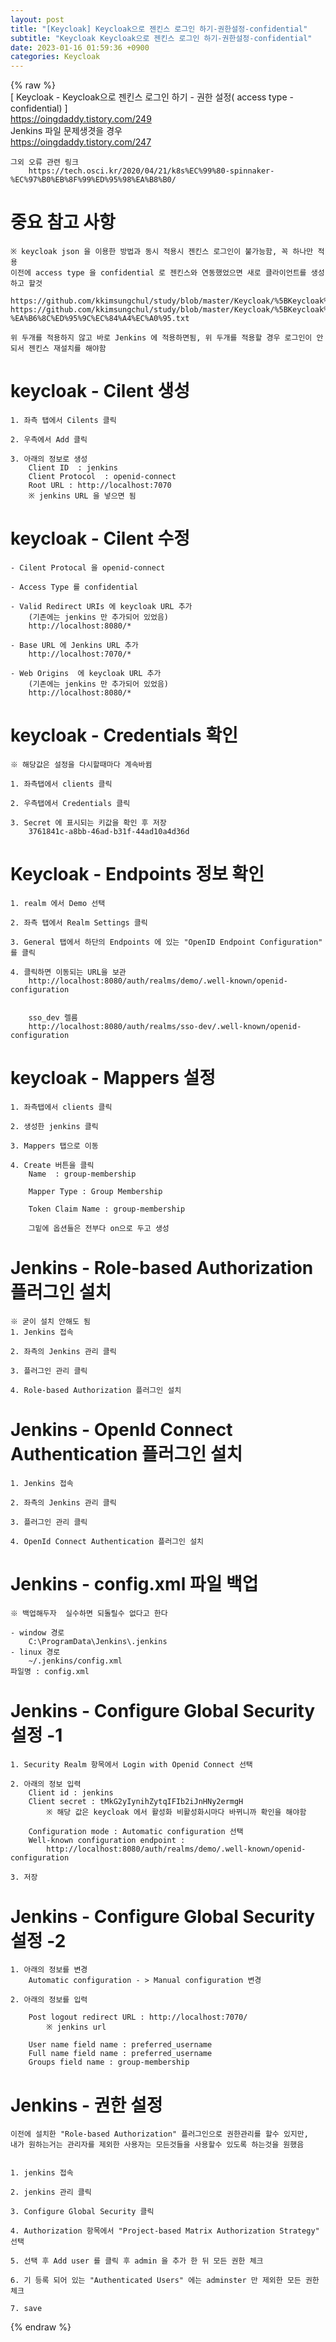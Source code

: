 ```yaml
---  
layout: post  
title: "[Keycloak] Keycloak으로 젠킨스 로그인 하기-권한설정-confidential"  
subtitle: "Keycloak Keycloak으로 젠킨스 로그인 하기-권한설정-confidential"  
date: 2023-01-16 01:59:36 +0900  
categories: Keycloak  
---  
```

{% raw %}  
[ Keycloak - Keycloak으로 젠킨스 로그인 하기 - 권한 설정( access type - confidential) ]  
	https://oingdaddy.tistory.com/249  
	Jenkins 파일 문제생겻을 경우  
		https://oingdaddy.tistory.com/247  
  
	그외 오류 관련 링크  
		https://tech.osci.kr/2020/04/21/k8s%EC%99%80-spinnaker-%EC%97%B0%EB%8F%99%ED%95%98%EA%B8%B0/  
  
  
  
# 중요 참고 사항  
	※ keycloak json 을 이용한 방법과 동시 적용시 젠킨스 로그인이 불가능함, 꼭 하나만 적용  
	이전에 access type 을 confidential 로 젠킨스와 연동했었으면 새로 클라이언트를 생성하고 할것  
  
	https://github.com/kkimsungchul/study/blob/master/Keycloak/%5BKeycloak%5D%20Keycloak%EC%9C%BC%EB%A1%9C%20%EC%A0%A0%ED%82%A8%EC%8A%A4%20%EB%A1%9C%EA%B7%B8%EC%9D%B8%20%ED%95%98%EA%B8%B0.txt  
	https://github.com/kkimsungchul/study/blob/master/Keycloak/%5BKeycloak%5D%20Keycloak%EC%9C%BC%EB%A1%9C%20%EC%A0%A0%ED%82%A8%EC%8A%A4%20%EB%A1%9C%EA%B7%B8%EC%9D%B8%20%ED%95%98%EA%B8%B0-%EA%B6%8C%ED%95%9C%EC%84%A4%EC%A0%95.txt  
  
	위 두개를 적용하지 않고 바로 Jenkins 에 적용하면됨, 위 두개를 적용할 경우 로그인이 안되서 젠킨스 재설치를 해야함  
  
  
  
# keycloak - Cilent 생성  
  
	1. 좌측 탭에서 Cilents 클릭  
  
	2. 우측에서 Add 클릭  
  
	3. 아래의 정보로 생성  
		Client ID  : jenkins  
		Client Protocol  : openid-connect  
		Root URL : http://localhost:7070  
		※ jenkins URL 을 넣으면 됨  
  
# keycloak - Cilent 수정  
	  
	- Cilent Protocal 을 openid-connect   
	  
	- Access Type 를 confidential   
  
	- Valid Redirect URIs 에 keycloak URL 추가  
		(기존에는 jenkins 만 추가되어 있었음)  
		http://localhost:8080/*  
  
	- Base URL 에 Jenkins URL 추가  
		http://localhost:7070/*  
  
	- Web Origins  에 keycloak URL 추가  
		(기존에는 jenkins 만 추가되어 있었음)  
		http://localhost:8080/*  
  
# keycloak - Credentials 확인  
	※ 해당값은 설정을 다시할때마다 계속바뀜  
	  
	1. 좌측탭에서 clients 클릭  
  
	2. 우측탭에서 Credentials 클릭  
	  
	3. Secret 에 표시되는 키값을 확인 후 저장  
		3761841c-a8bb-46ad-b31f-44ad10a4d36d  
	  
  
# Keycloak - Endpoints 정보 확인  
	  
	1. realm 에서 Demo 선택  
  
	2. 좌측 탭에서 Realm Settings 클릭  
  
	3. General 탭에서 하단의 Endpoints 에 있는 "OpenID Endpoint Configuration" 를 클릭  
  
	4. 클릭하면 이동되는 URL을 보관  
		http://localhost:8080/auth/realms/demo/.well-known/openid-configuration  
		  
		  
		sso_dev 렐름  
		http://localhost:8080/auth/realms/sso-dev/.well-known/openid-configuration  
  
  
  
  
  
# keycloak - Mappers 설정  
	1. 좌측탭에서 clients 클릭  
  
	2. 생성한 jenkins 클릭  
  
	3. Mappers 탭으로 이동  
  
	4. Create 버튼을 클릭  
		Name  : group-membership  
		  
		Mapper Type : Group Membership  
  
		Token Claim Name : group-membership  
		  
		그밑에 옵션들은 전부다 on으로 두고 생성  
  
  
  
# Jenkins - Role-based Authorization 플러그인 설치  
	※ 굳이 설치 안해도 됨  
	1. Jenkins 접속  
  
	2. 좌측의 Jenkins 관리 클릭  
  
	3. 플러그인 관리 클릭  
  
	4. Role-based Authorization 플러그인 설치  
  
  
  
# Jenkins - OpenId Connect Authentication 플러그인 설치  
  
	1. Jenkins 접속  
  
	2. 좌측의 Jenkins 관리 클릭  
  
	3. 플러그인 관리 클릭  
  
	4. OpenId Connect Authentication 플러그인 설치  
  
  
# Jenkins - config.xml 파일 백업  
	※ 백업해두자  실수하면 되돌릴수 없다고 한다  
  
	- window 경로  
		C:\ProgramData\Jenkins\.jenkins  
	- linux 경로  
		~/.jenkins/config.xml  
	파일명 : config.xml  
  
  
# Jenkins - Configure Global Security 설정 -1  
	  
	1. Security Realm 항목에서 Login with Openid Connect 선택  
  
	2. 아래의 정보 입력  
		Client id : jenkins  
		Client secret : tMkG2yIynihZytqIFIb2iJnHNy2ermgH  
			※ 해당 값은 keycloak 에서 활성화 비활성화시마다 바뀌니까 확인을 해야함  
  
		Configuration mode : Automatic configuration 선택  
		Well-known configuration endpoint :   
			http://localhost:8080/auth/realms/demo/.well-known/openid-configuration  
	  
	3. 저장  
  
  
# Jenkins - Configure Global Security 설정 -2  
	  
	1. 아래의 정보를 변경  
		Automatic configuration - > Manual configuration 변경  
	  
	2. 아래의 정보를 입력  
  
		Post logout redirect URL : http://localhost:7070/  
			※ jenkins url  
  
		User name field name : preferred_username  
		Full name field name : preferred_username  
		Groups field name : group-membership  
  
  
  
# Jenkins - 권한 설정  
	이전에 설치한 "Role-based Authorization" 플러그인으로 권한관리를 할수 있지만,  
	내가 원하는거는 관리자를 제외한 사용자는 모든것들을 사용할수 있도록 하는것을 원했음  
	  
  
	1. jenkins 접속  
	  
	2. jenkins 관리 클릭  
  
	3. Configure Global Security 클릭  
  
	4. Authorization 항목에서 "Project-based Matrix Authorization Strategy" 선택  
  
	5. 선택 후 Add user 를 클릭 후 admin 을 추가 한 뒤 모든 권한 체크  
  
	6. 기 등록 되어 있는 "Authenticated Users" 에는 adminster 만 제외한 모든 권한 체크   
  
	7. save  
{% endraw %}